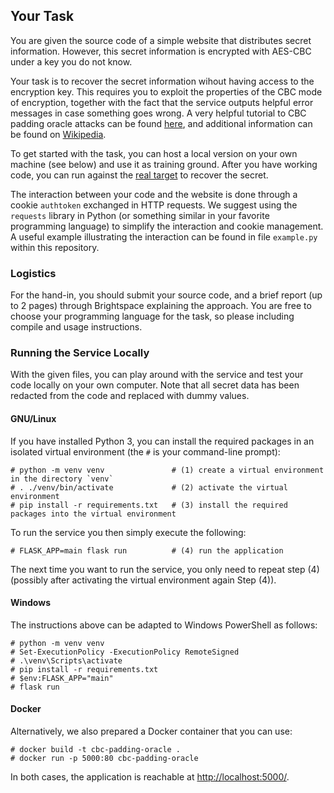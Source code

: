## Your Task

You are given the source code of a simple website that distributes secret information.
However, this secret information is encrypted with AES-CBC under a key you do not know.

Your task is to recover the secret information wihout having access to the encryption key.
This requires you to exploit the properties of the CBC mode of encryption,
together with the fact that the service outputs helpful error messages in case
something goes wrong. A very helpful tutorial to CBC padding oracle attacks can be found [here](https://research.nccgroup.com/2021/02/17/cryptopals-exploiting-cbc-padding-oracles), and additional information can be found on [Wikipedia](https://en.wikipedia.org/wiki/Padding_oracle_attack).

To get started with the task, you can host a local version on your own machine (see below) and use it as training ground.
After you have working code, you can run against the [real target](https://cbc-rsa.netsec22.dk:8000) to recover the secret.

The interaction between your code and the website is done through a cookie `authtoken` exchanged in HTTP requests.
We suggest using the `requests` library in Python (or something similar in your favorite programming language) to simplify the interaction and cookie management. A useful example illustrating the interaction can be found in file `example.py` within this repository.

### Logistics

For the hand-in, you should submit your source code, and a brief report (up to 2 pages) through Brightspace explaining the approach. You are free to choose your programming language for the task, so please including compile and usage instructions.

### Running the Service Locally

With the given files, you can play around with the service and test your code
locally on your own computer.  Note that all secret data has been redacted from
the code and replaced with dummy values.

#### GNU/Linux

If you have installed Python 3, you can install the required packages in an
isolated virtual environment (the `#` is your command-line prompt):
```
# python -m venv venv               # (1) create a virtual environment in the directory `venv`
# . ./venv/bin/activate             # (2) activate the virtual environment
# pip install -r requirements.txt   # (3) install the required packages into the virtual environment
```
To run the service you then simply execute the following:
```
# FLASK_APP=main flask run          # (4) run the application
```
The next time you want to run the service, you only need to repeat step (4)
(possibly after activating the virtual environment again Step (4)).

#### Windows

The instructions above can be adapted to Windows PowerShell as follows:
```
# python -m venv venv
# Set-ExecutionPolicy -ExecutionPolicy RemoteSigned
# .\venv\Scripts\activate
# pip install -r requirements.txt
# $env:FLASK_APP="main"
# flask run
```

#### Docker

Alternatively, we also prepared a Docker container that you can use:
```
# docker build -t cbc-padding-oracle .
# docker run -p 5000:80 cbc-padding-oracle
```

In both cases, the application is reachable at <http://localhost:5000/>.
